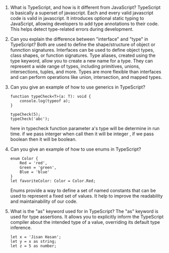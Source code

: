 1. What is TypeScript, and how is it different from JavaScript?
    TypeScript is basically a superset of javascript. Each and every valid javascript code is valid in javascript. It introduces optional static typing to JavaScript, allowing developers to add type annotations to their code. This helps detect type-related errors during development.

2. Can you explain the difference between "interface" and "type" in TypeScript?
    Both are used to define the shape/structure of object or funnction signatures. Interfaces can be used to define object types, class shapes, or function signatures. Type aliases, created using the type keyword, allow you to create a new name for a type. They can represent a wide range of types, including primitives, unions, intersections, tuples, and more. Types are more flexible than interfaces and can perform operations like union, intersection, and mapped types.

3. Can you give an example of how to use generics in TypeScript?
    ```
    function typeCheck<T>(a: T): void {
        console.log(typeof a);
    }

    typeCheck(5);
    typeCheck('abc');
    ```
    here in typecheck function parameter a's type will be determine in run time. if we pass interger when call then it will be integer , if we pass boolean then it will be boolean.

5. Can you give an example of how to use enums in TypeScript?
    ```
    enum Color {
        Red = 'red',
        Green = 'green',
        Blue = 'blue'
    }
    let favoriteColor: Color = Color.Red;
    ```
    Enums provide a way to define a set of named constants that can be used to represent a fixed set of values. It help to improve the readability and maintainability of our code.

6. What is the "as" keyword used for in TypeScript?
    The "as" keyword is used for type assertions. It allows you to explicitly inform the TypeScript compiler about the intended type of a value, overriding its default type inference.
    ```
    let x = 'Jisan Hasan';
    let y = x as string;
    let z = 5 as number;
    ```
    
